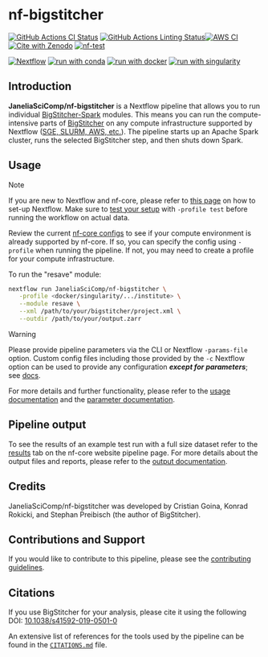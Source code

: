 # nf-bigstitcher

[![GitHub Actions CI Status](https://github.com/JaneliaSciComp/nf-bigstitcher/actions/workflows/ci.yml/badge.svg)](https://github.com/JaneliaSciComp/nf-bigstitcher/actions/workflows/ci.yml)
[![GitHub Actions Linting Status](https://github.com/JaneliaSciComp/nf-bigstitcher/actions/workflows/linting.yml/badge.svg)](https://github.com/JaneliaSciComp/nf-bigstitcher/actions/workflows/linting.yml)[![AWS CI](https://img.shields.io/badge/CI%20tests-full%20size-FF9900?labelColor=000000&logo=Amazon%20AWS)](https://nf-co.re/bigstitcher/results)[![Cite with Zenodo](http://img.shields.io/badge/DOI-10.5281/zenodo.XXXXXXX-1073c8?labelColor=000000)](https://doi.org/10.5281/zenodo.XXXXXXX)
[![nf-test](https://img.shields.io/badge/unit_tests-nf--test-337ab7.svg)](https://www.nf-test.com)

[![Nextflow](https://img.shields.io/badge/nextflow%20DSL2-%E2%89%A524.10.5-23aa62.svg)](https://www.nextflow.io/)
[![run with conda](http://img.shields.io/badge/run%20with-conda-3EB049?labelColor=000000&logo=anaconda)](https://docs.conda.io/en/latest/)
[![run with docker](https://img.shields.io/badge/run%20with-docker-0db7ed?labelColor=000000&logo=docker)](https://www.docker.com/)
[![run with singularity](https://img.shields.io/badge/run%20with-singularity-1d355c.svg?labelColor=000000)](https://sylabs.io/docs/)

## Introduction

**JaneliaSciComp/nf-bigstitcher** is a Nextflow pipeline that allows you to run individual [BigStitcher-Spark](https://github.com/JaneliaSciComp/BigStitcher-Spark) modules. This means you can run the compute-intensive parts of [BigStitcher](https://imagej.net/plugins/bigstitcher/) on any compute infrastructure supported by Nextflow ([SGE, SLURM, AWS, etc.](https://www.nextflow.io/docs/latest/executor.html)). The pipeline starts up an Apache Spark cluster, runs the selected BigStitcher step, and then shuts down Spark.

## Usage

> [!NOTE]
> If you are new to Nextflow and nf-core, please refer to [this page](https://nf-co.re/docs/usage/installation) on how to set-up Nextflow. Make sure to [test your setup](https://nf-co.re/docs/usage/introduction#how-to-run-a-pipeline) with `-profile test` before running the workflow on actual data.

Review the current [nf-core configs](https://nf-co.re/configs/) to see if your compute environment is already supported by nf-core. If so, you can specify the config using `-profile` when running the pipeline. If not, you may need to create a profile for your compute infrastructure.

To run the "resave" module:

```bash
nextflow run JaneliaSciComp/nf-bigstitcher \
   -profile <docker/singularity/.../institute> \
   --module resave \
   --xml /path/to/your/bigstitcher/project.xml \
   --outdir /path/to/your/output.zarr
```

> [!WARNING]
> Please provide pipeline parameters via the CLI or Nextflow `-params-file` option. Custom config files including those provided by the `-c` Nextflow option can be used to provide any configuration _**except for parameters**_; see [docs](https://nf-co.re/docs/usage/getting_started/configuration#custom-configuration-files).

For more details and further functionality, please refer to the [usage documentation](https://nf-co.re/bigstitcher/usage) and the [parameter documentation](https://nf-co.re/bigstitcher/parameters).

## Pipeline output

To see the results of an example test run with a full size dataset refer to the [results](https://nf-co.re/bigstitcher/results) tab on the nf-core website pipeline page.
For more details about the output files and reports, please refer to the
[output documentation](https://nf-co.re/bigstitcher/output).

## Credits

JaneliaSciComp/nf-bigstitcher was developed by Cristian Goina, Konrad Rokicki, and Stephan Preibisch (the author of BigStitcher).

## Contributions and Support

If you would like to contribute to this pipeline, please see the [contributing guidelines](.github/CONTRIBUTING.md).

## Citations

If you use BigStitcher for your analysis, please cite it using the following DOI: [10.1038/s41592-019-0501-0](https://doi.org/10.1038/s41592-019-0501-0)

An extensive list of references for the tools used by the pipeline can be found in the [`CITATIONS.md`](CITATIONS.md) file.
